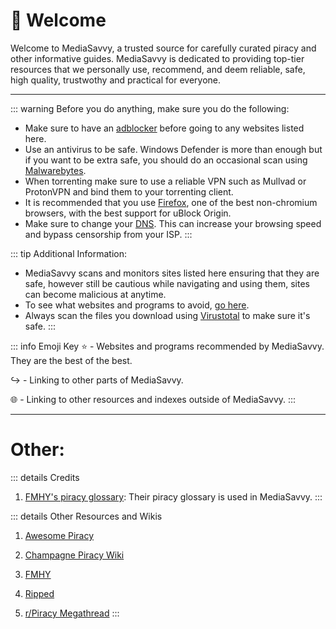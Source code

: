 # 👋 Welcome 

Welcome to MediaSavvy, a trusted source for carefully curated piracy and other informative guides. MediaSavvy is dedicated to providing top-tier resources that we personally use, recommend, and deem reliable, safe, high quality, trustwothy and practical for everyone. 

---

::: warning Before you do anything, make sure you do the following:

- Make sure to have an [adblocker](https://mediasavvy.pages.dev/Wiki/Adblocking/) before going to any websites listed here.
- Use an antivirus to be safe. Windows Defender is more than enough but if you want to be extra safe, you should do an occasional scan using [Malwarebytes](https://www.malwarebytes.com/mwb-download/thankyou).
- When torrenting make sure to use a reliable VPN such as Mullvad or ProtonVPN and bind them to your torrenting client.
- It is recommended that you use [Firefox](https://firefox.com), one of the best non-chromium browsers, with the best support for uBlock Origin. 
- Make sure to change your [DNS](https://www.privacyguides.org/en/dns/).  This can increase your browsing speed and bypass censorship from your ISP.
:::

::: tip Additional Information:
- MediaSavvy scans and monitors sites listed here ensuring that they are safe, however still be cautious while navigating and using them, sites can become malicious at anytime.
- To see what websites and programs to avoid, [go here](https://mediasavvy.pages.dev/Wiki/UnsafeSites).
- Always scan the files you download using [Virustotal](https://www.virustotal.com) to make sure it's safe.
:::

::: info Emoji Key
⭐ - Websites and programs recommended by MediaSavvy. They are the best of the best.

↪️ - Linking to other parts of MediaSavvy.

🌐 - Linking to other resources and indexes outside of MediaSavvy.
:::

---

# Other:

::: details Credits
1. [FMHY's piracy glossary](https://rentry.org/the-piracy-glossary): Their piracy glossary is used in MediaSavvy.
:::

::: details Other Resources and Wikis 
1. [Awesome Piracy](https://shakil-shahadat.github.io/awesome-piracy/)

2. [Champagne Piracy Wiki](https://champagne.pages.dev/)

3. [FMHY](https://fmhy.pages.dev/)

4. [Ripped](https://ripped.guide/)

5. [r/Piracy Megathread](https://rentry.co/megathread)
:::



